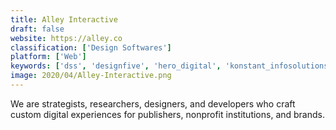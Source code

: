 ```yaml
---
title: Alley Interactive
draft: false 
website: https://alley.co
classification: ['Design Softwares']
platform: ['Web']
keywords: ['dss', 'designfive', 'hero_digital', 'konstant_infosolutions']
image: 2020/04/Alley-Interactive.png
---
```

We are strategists, researchers, designers, and developers who craft custom digital experiences for publishers, nonprofit institutions, and brands.